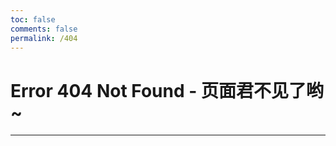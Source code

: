 ```yaml
---
toc: false
comments: false
permalink: /404
---
```


# Error 404 Not Found - 页面君不见了哟~

---------




